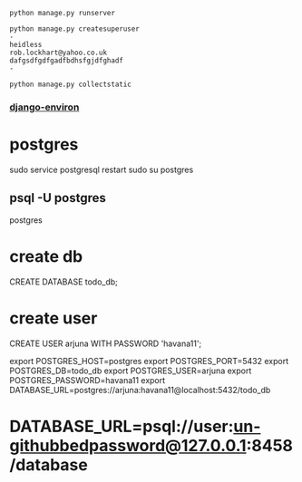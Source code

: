 

```
python manage.py runserver
```

```
python manage.py createsuperuser
-
heidless
rob.lockhart@yahoo.co.uk
dafgsdfgdfgadfbdhsfgjdfghadf
-
```

```
python manage.py collectstatic

```

### [django-environ](https://django-environ.readthedocs.io/en/latest/quickstart.html)

# postgres

sudo service postgresql restart
sudo su postgres

psql -U postgres
-
postgres

# create db
CREATE DATABASE  todo_db;

# create user
CREATE USER arjuna WITH PASSWORD 'havana11';

export POSTGRES_HOST=postgres
export POSTGRES_PORT=5432
export POSTGRES_DB=todo_db
export POSTGRES_USER=arjuna
export POSTGRES_PASSWORD=havana11
export DATABASE_URL=postgres://arjuna:havana11@localhost:5432/todo_db

# DATABASE_URL=psql://user:un-githubbedpassword@127.0.0.1:8458/database

